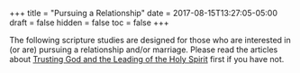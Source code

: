 +++
title = "Pursuing a Relationship"
date = 2017-08-15T13:27:05-05:00
draft = false
hidden = false
toc = false
+++

The following scripture studies are designed for those who are interested in (or are) pursuing a relationship and/or marriage. Please read the articles about [Trusting God and the Leading of the Holy Spirit](/holyspirit) first if you have not.
